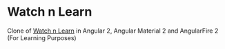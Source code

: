# Watch n Learn

Clone of [Watch n Learn](https://github.com/gangachris/watch-n-learn) in Angular 2, Angular Material 2 and AngularFire 2 (For Learning Purposes)
